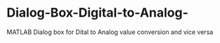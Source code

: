 # Dialog-Box-Digital-to-Analog-
MATLAB Dialog box for Dital to Analog value conversion and vice versa

